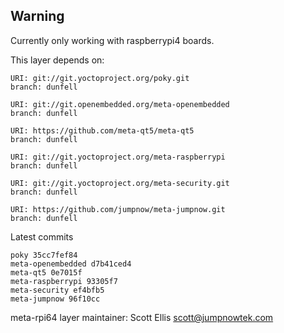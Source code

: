 ## Warning
Currently only working with raspberrypi4 boards.

This layer depends on:

    URI: git://git.yoctoproject.org/poky.git
    branch: dunfell

    URI: git://git.openembedded.org/meta-openembedded
    branch: dunfell

    URI: https://github.com/meta-qt5/meta-qt5
    branch: dunfell

    URI: git://git.yoctoproject.org/meta-raspberrypi
    branch: dunfell

    URI: git://git.yoctoproject.org/meta-security.git
    branch: dunfell

    URI: https://github.com/jumpnow/meta-jumpnow.git
    branch: dunfell

Latest commits

    poky 35cc7fef84
    meta-openembedded d7b41ced4
    meta-qt5 0e7015f
    meta-raspberrypi 93305f7
    meta-security ef4bfb5
    meta-jumpnow 96f10cc

meta-rpi64 layer maintainer: Scott Ellis <scott@jumpnowtek.com>
